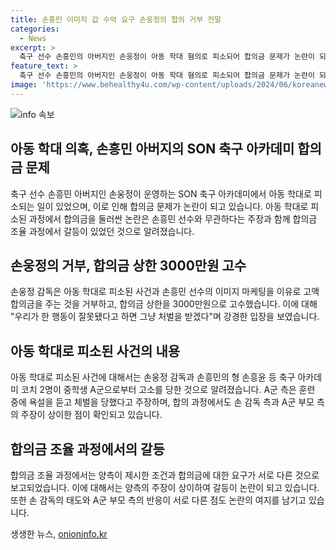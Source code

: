 ```yaml
---
title: 손흥민 이미지 값 수억 요구 손웅정의 합의 거부 전말
categories:
  - News
excerpt: >
  축구 선수 손흥민의 아버지인 손웅정이 아동 학대 혐의로 피소되어 합의금 문제가 논란이 되고 있다. 손웅정 감독은 손흥민과는 별개의 사건인 것을 강조하며 고액 합의금을 거부했으며, 합의 과정과 관련하여 양측의 주장이 상이하다. 피해 학생 측은 손 감독의 태도에 분노하여 합의금을 요구했지만, 손 감독은 사과하지 않았다는 주장도 있다. 이에 대해 손 감독 측은 훈련 분위기를 유지하기 위해 일부 욕설은 있었지만 동의한 학생들에 한정되었으며, 합의금 조율 과정에 참여하지 않았다고 반박했다.
feature_text: >
  축구 선수 손흥민의 아버지인 손웅정이 아동 학대 혐의로 피소되어 합의금 문제가 논란이 되고 있다. 손웅정 감독은 손흥민과는 별개의 사건인 것을 강조하며 고액 합의금을 거부했으며, 합의 과정과 관련하여 양측의 주장이 상이하다. 피해 학생 측은 손 감독의 태도에 분노하여 합의금을 요구했지만, 손 감독은 사과하지 않았다는 주장도 있다. 이에 대해 손 감독 측은 훈련 분위기를 유지하기 위해 일부 욕설은 있었지만 동의한 학생들에 한정되었으며, 합의금 조율 과정에 참여하지 않았다고 반박했다.
image: 'https://www.behealthy4u.com/wp-content/uploads/2024/06/koreanews.jpg'
---
```


<p><img src="https://www.behealthy4u.com/wp-content/uploads/2024/06/koreanews.jpg" alt="info 속보" /></p>

<h2 data-ke-size="size26">아동 학대 의혹, 손흥민 아버지의 SON 축구 아카데미 합의금 문제</h2>

<p data-ke-size="size16">축구 선수 손흥민 아버지인 손웅정이 운영하는 SON 축구 아카데미에서 아동 학대로 피소되는 일이 있었으며, 이로 인해 합의금 문제가 논란이 되고 있습니다. 아동 학대로 피소된 과정에서 합의금을 둘러싼 논란은 손흥민 선수와 무관하다는 주장과 함께 합의금 조율 과정에서 갈등이 있었던 것으로 알려졌습니다.</p>

<h2 data-ke-size="size26">손웅정의 거부, 합의금 상한 3000만원 고수</h2>

<p data-ke-size="size16">손웅정 감독은 아동 학대로 피소된 사건과 손흥민 선수의 이미지 마케팅을 이유로 고액 합의금을 주는 것을 거부하고, 합의금 상한을 3000만원으로 고수했습니다. 이에 대해 "우리가 한 행동이 잘못됐다고 하면 그냥 처벌을 받겠다"며 강경한 입장을 보였습니다.</p>

<h2 data-ke-size="size26">아동 학대로 피소된 사건의 내용</h2>

<p data-ke-size="size16">아동 학대로 피소된 사건에 대해서는 손웅정 감독과 손흥민의 형 손흥윤 등 축구 아카데미 코치 2명이 중학생 A군으로부터 고소를 당한 것으로 알려졌습니다. A군 측은 훈련 중에 욕설을 듣고 체벌을 당했다고 주장하며, 합의 과정에서도 손 감독 측과 A군 부모 측의 주장이 상이한 점이 확인되고 있습니다.</p>

<h2 data-ke-size="size26">합의금 조율 과정에서의 갈등</h2>

<p data-ke-size="size16">합의금 조율 과정에서는 양측이 제시한 조건과 합의금에 대한 요구가 서로 다른 것으로 보고되었습니다. 이에 대해서는 양측의 주장이 상이하여 갈등이 논란이 되고 있습니다. 또한 손 감독의 태도와 A군 부모 측의 반응이 서로 다른 점도 논란의 여지를 남기고 있습니다.</p>
생생한 뉴스, <a href="https://onioninfo.kr" rel="dofollow">onioninfo.kr</a>


